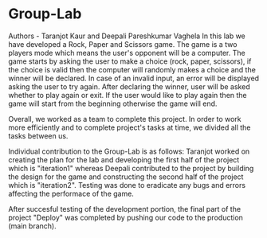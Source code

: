 # Group-Lab
Authors - Taranjot Kaur and Deepali Pareshkumar Vaghela In this lab we have developed a Rock, Paper and Scissors game. The game is a two players mode which means the user's opponent will be a computer. The game starts by asking the user to make a choice (rock, paper, scissors), if the choice is valid then the computer will randomly makes a choice and the winner will be declared. In case of an invalid input, an error will be displayed asking the user to try again. After declaring the winner, user will be asked whether to play again or exit. If the user would like to play again then the game will start from the beginning otherwise the game will end.

Overall, we worked as a team to complete this project. In order to work more efficiently and to complete project's tasks at time, we divided all the tasks between us.

Individual contribution to the Group-Lab is as follows: Taranjot worked on creating the plan for the lab and developing the first half of the project which is "iteration1" whereas Deepali contributed to the project by building the design for the game and constructing the second half of the project which is "iteration2". Testing was done to eradicate any bugs and errors affecting the performace of the game.

After succesful testing of the development portion, the final part of the project "Deploy" was completed by pushing our code to the production (main branch).
